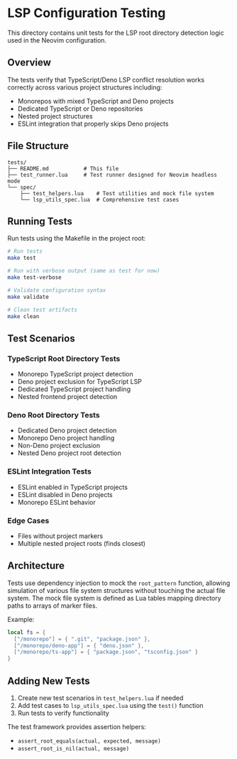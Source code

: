 # LSP Configuration Testing

This directory contains unit tests for the LSP root directory detection logic used in the Neovim configuration.

## Overview

The tests verify that TypeScript/Deno LSP conflict resolution works correctly across various project structures including:

- Monorepos with mixed TypeScript and Deno projects
- Dedicated TypeScript or Deno repositories  
- Nested project structures
- ESLint integration that properly skips Deno projects

## File Structure

```
tests/
├── README.md           # This file
├── test_runner.lua     # Test runner designed for Neovim headless mode
└── spec/
    ├── test_helpers.lua    # Test utilities and mock file system
    └── lsp_utils_spec.lua  # Comprehensive test cases
```

## Running Tests

Run tests using the Makefile in the project root:

```bash
# Run tests
make test

# Run with verbose output (same as test for now)
make test-verbose

# Validate configuration syntax
make validate

# Clean test artifacts
make clean
```

## Test Scenarios

### TypeScript Root Directory Tests
- Monorepo TypeScript project detection
- Deno project exclusion for TypeScript LSP
- Dedicated TypeScript project handling
- Nested frontend project detection

### Deno Root Directory Tests  
- Dedicated Deno project detection
- Monorepo Deno project handling
- Non-Deno project exclusion
- Nested Deno project root detection

### ESLint Integration Tests
- ESLint enabled in TypeScript projects
- ESLint disabled in Deno projects
- Monorepo ESLint behavior

### Edge Cases
- Files without project markers
- Multiple nested project roots (finds closest)

## Architecture

Tests use dependency injection to mock the `root_pattern` function, allowing simulation of various file system structures without touching the actual file system. The mock file system is defined as Lua tables mapping directory paths to arrays of marker files.

Example:
```lua
local fs = {
  ["/monorepo"] = { ".git", "package.json" },
  ["/monorepo/deno-app"] = { "deno.json" },
  ["/monorepo/ts-app"] = { "package.json", "tsconfig.json" }
}
```

## Adding New Tests

1. Create new test scenarios in `test_helpers.lua` if needed
2. Add test cases to `lsp_utils_spec.lua` using the `test()` function
3. Run tests to verify functionality

The test framework provides assertion helpers:
- `assert_root_equals(actual, expected, message)`
- `assert_root_is_nil(actual, message)`